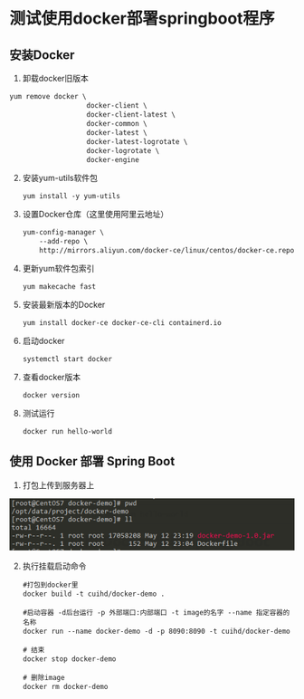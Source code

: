 # 测试使用docker部署springboot程序

## 安装Docker

[参考文档]: https://blog.csdn.net/weixin_43423864/article/details/109481260

1. 卸载docker旧版本


```shell
yum remove docker \
                   docker-client \
                   docker-client-latest \
                   docker-common \
                   docker-latest \
                   docker-latest-logrotate \
                   docker-logrotate \
                   docker-engine
```

2. 安装yum-utils软件包

   ```shell
   yum install -y yum-utils
   ```

3. 设置Docker仓库（这里使用阿里云地址）

   ```shell
   yum-config-manager \
       --add-repo \
       http://mirrors.aliyun.com/docker-ce/linux/centos/docker-ce.repo
   ```

4. 更新yum软件包索引

   ```shell
   yum makecache fast
   ```

5. 安装最新版本的Docker

   ```shell
   yum install docker-ce docker-ce-cli containerd.io
   ```

   

6. 启动docker

   ```shell
   systemctl start docker
   ```

   

7. 查看docker版本

   ```shell
   docker version
   ```

   

8. 测试运行

   ```shell
   docker run hello-world
   ```

## 使用 Docker 部署 Spring Boot

[参考文档]: https://www.cnblogs.com/ityouknow/p/8599093.html

1. 打包上传到服务器上

![1620883635862](.\1620883635862.png)



2. 执行挂载启动命令

   ```shell
   #打包到docker里
   docker build -t cuihd/docker-demo .
   
   #启动容器 -d后台运行 -p 外部端口:内部端口 -t image的名字 --name 指定容器的名称
   docker run --name docker-demo -d -p 8090:8090 -t cuihd/docker-demo
   
   # 结束
   docker stop docker-demo
   
   # 删除image
   docker rm docker-demo
   ```

   